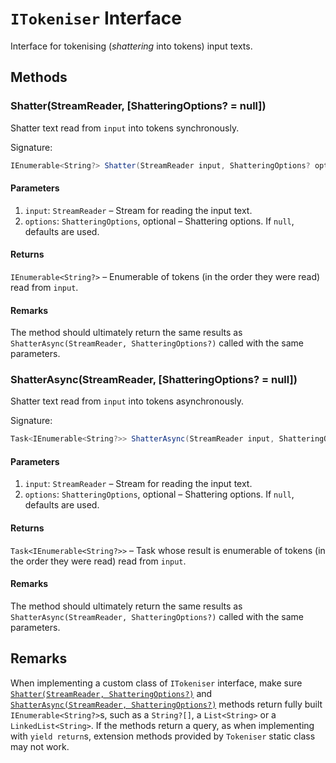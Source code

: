 # ```ITokeniser``` Interface

Interface for tokenising (*shattering* into tokens) input texts.

## Methods

### Shatter(StreamReader, [ShatteringOptions? = null])

Shatter text read from ```input``` into tokens synchronously.

Signature:

```csharp
IEnumerable<String?> Shatter(StreamReader input, ShatteringOptions? options = null)

```

#### Parameters

1.  ```input```: ```StreamReader``` &ndash; Stream for reading the input text.
2.  ```options```: ```ShatteringOptions```, optional &ndash; Shattering options. If ```null```, defaults are used.

#### Returns

```IEnumerable<String?>``` &ndash; Enumerable of tokens (in the order they were read) read from ```input```.

#### Remarks

The method should ultimately return the same results as ```ShatterAsync(StreamReader, ShatteringOptions?)``` called with the same parameters.

### ShatterAsync(StreamReader, [ShatteringOptions? = null])

Shatter text read from ```input``` into tokens asynchronously.

Signature:

```csharp
Task<IEnumerable<String?>> ShatterAsync(StreamReader input, ShatteringOptions? options = null)

```

#### Parameters

1.  ```input```: ```StreamReader``` &ndash; Stream for reading the input text.
2.  ```options```: ```ShatteringOptions```, optional &ndash; Shattering options. If ```null```, defaults are used.

#### Returns

```Task<IEnumerable<String?>>``` &ndash; Task whose result is enumerable of tokens (in the order they were read) read from ```input```.

#### Remarks

The method should ultimately return the same results as ```ShatterAsync(StreamReader, ShatteringOptions?)``` called with the same parameters.

## Remarks

When implementing a custom class of ```ITokeniser``` interface, make sure [```Shatter(StreamReader, ShatteringOptions?)```](#shatterstreamreader-shatteringoptions--null) and [```ShatterAsync(StreamReader, ShatteringOptions?)```](#shatterasyncstreamreader-shatteringoptions--null) methods return fully built ```IEnumerable<String?>```s, such as a ```String?[]```, a ```List<String>``` or a ```LinkedList<String>```. If the methods return a query, as when implementing with ```yield return```s, extension methods provided by ```Tokeniser``` static class may not work.
